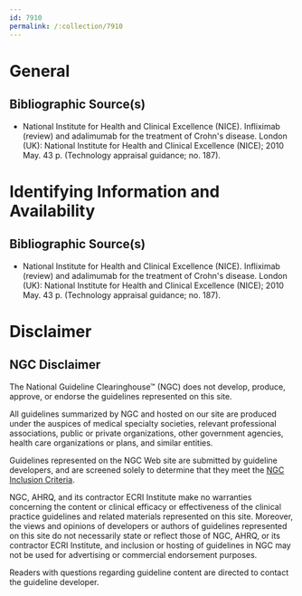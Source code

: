 ```yaml
---
id: 7910
permalink: /:collection/7910
---
```


# General

## Bibliographic Source(s)

- National Institute for Health and Clinical Excellence (NICE). Infliximab (review) and adalimumab for the treatment of Crohn's disease. London (UK): National Institute for Health and Clinical Excellence (NICE); 2010 May. 43 p. (Technology appraisal guidance; no. 187).

# Identifying Information and Availability

## Bibliographic Source(s)

- National Institute for Health and Clinical Excellence (NICE). Infliximab (review) and adalimumab for the treatment of Crohn's disease. London (UK): National Institute for Health and Clinical Excellence (NICE); 2010 May. 43 p. (Technology appraisal guidance; no. 187).

# Disclaimer

## NGC Disclaimer

The National Guideline Clearinghouse™ (NGC) does not develop, produce, approve, or endorse the guidelines represented on this site.

All guidelines summarized by NGC and hosted on our site are produced under the auspices of medical specialty societies, relevant professional associations, public or private organizations, other government agencies, health care organizations or plans, and similar entities.

Guidelines represented on the NGC Web site are submitted by guideline developers, and are screened solely to determine that they meet the [NGC Inclusion Criteria](/help-and-about/summaries/inclusion-criteria).

NGC, AHRQ, and its contractor ECRI Institute make no warranties concerning the content or clinical efficacy or effectiveness of the clinical practice guidelines and related materials represented on this site. Moreover, the views and opinions of developers or authors of guidelines represented on this site do not necessarily state or reflect those of NGC, AHRQ, or its contractor ECRI Institute, and inclusion or hosting of guidelines in NGC may not be used for advertising or commercial endorsement purposes.

Readers with questions regarding guideline content are directed to contact the guideline developer.

